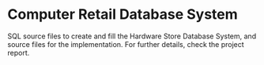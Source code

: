 # Computer Retail Database System  

SQL source files to create and fill the Hardware Store Database System, and source files for the implementation.
For further details, check the project report.